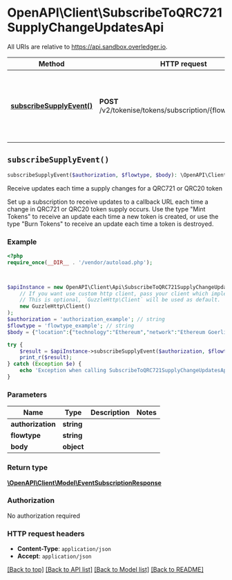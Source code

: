 # OpenAPI\Client\SubscribeToQRC721SupplyChangeUpdatesApi

All URIs are relative to https://api.sandbox.overledger.io.

Method | HTTP request | Description
------------- | ------------- | -------------
[**subscribeSupplyEvent()**](SubscribeToQRC721SupplyChangeUpdatesApi.md#subscribeSupplyEvent) | **POST** /v2/tokenise/tokens/subscription/{flowtype}/supply | Receive updates each time a supply changes for a QRC721 or QRC20 token


## `subscribeSupplyEvent()`

```php
subscribeSupplyEvent($authorization, $flowtype, $body): \OpenAPI\Client\Model\EventSubscriptionResponse
```

Receive updates each time a supply changes for a QRC721 or QRC20 token

Set up a subscription to receive updates to a callback URL each time a change in QRC721 or QRC20 token supply occurs. Use the type \"Mint Tokens\" to receive an update each time a new token is created, or use the type \"Burn Tokens\" to receive an update each time a token is destroyed.

### Example

```php
<?php
require_once(__DIR__ . '/vendor/autoload.php');



$apiInstance = new OpenAPI\Client\Api\SubscribeToQRC721SupplyChangeUpdatesApi(
    // If you want use custom http client, pass your client which implements `GuzzleHttp\ClientInterface`.
    // This is optional, `GuzzleHttp\Client` will be used as default.
    new GuzzleHttp\Client()
);
$authorization = 'authorization_example'; // string
$flowtype = 'flowtype_example'; // string
$body = {"location":{"technology":"Ethereum","network":"Ethereum Goerli Testnet"},"callbackUrl":"https://eo2vmypzncjgeoi.m.pipedream.net","type":"Burn Tokens","requestDetails":{"tokenName":"QNTNFT"}}; // object

try {
    $result = $apiInstance->subscribeSupplyEvent($authorization, $flowtype, $body);
    print_r($result);
} catch (Exception $e) {
    echo 'Exception when calling SubscribeToQRC721SupplyChangeUpdatesApi->subscribeSupplyEvent: ', $e->getMessage(), PHP_EOL;
}
```

### Parameters

Name | Type | Description  | Notes
------------- | ------------- | ------------- | -------------
 **authorization** | **string**|  |
 **flowtype** | **string**|  |
 **body** | **object**|  |

### Return type

[**\OpenAPI\Client\Model\EventSubscriptionResponse**](../Model/EventSubscriptionResponse.md)

### Authorization

No authorization required

### HTTP request headers

- **Content-Type**: `application/json`
- **Accept**: `application/json`

[[Back to top]](#) [[Back to API list]](../../README.md#endpoints)
[[Back to Model list]](../../README.md#models)
[[Back to README]](../../README.md)
